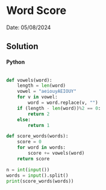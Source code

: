 # Word Score

Date: 05/08/2024

## Solution
#### Python
```python

def vowels(word):
    length = len(word)
    vowel = "aeiouyAEIOUY"
    for v in vowel:
        word = word.replace(v, "")
    if (length - len(word))%2 == 0:
        return 2
    else:
        return 1

def score_words(words):
    score = 0
    for word in words:
        score += vowels(word)
    return score

n = int(input())
words = input().split()
print(score_words(words))
```